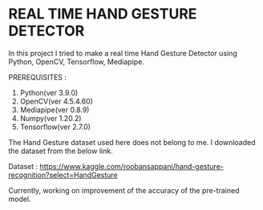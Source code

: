 # REAL TIME HAND GESTURE DETECTOR

In this project I tried to make a real time Hand Gesture Detector using Python, OpenCV, Tensorflow, Mediapipe.

PREREQUISITES :

1. Python(ver 3.9.0) 
2. OpenCV(ver 4.5.4.60) 
3. Mediapipe(ver 0.8.9)
4. Numpy(ver 1.20.2) 
5. Tensorflow(ver 2.7.0)

The Hand Gesture dataset used here does not belong to me. I downloaded the dataset from the below link.

Dataset : https://www.kaggle.com/roobansappani/hand-gesture-recognition?select=HandGesture 

Currently, working on improvement of the accuracy of the pre-trained model. 
